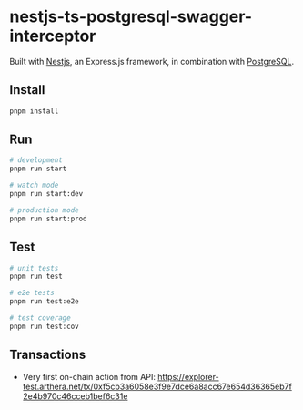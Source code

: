 # nestjs-ts-postgresql-swagger-interceptor

Built with [Nestjs](https://github.com/nestjs/nest), an Express.js framework, in combination with [PostgreSQL](https://www.postgresql.org/).

## Install

```bash
pnpm install
```

## Run

```bash
# development
pnpm run start

# watch mode
pnpm run start:dev

# production mode
pnpm run start:prod
```

## Test

```bash
# unit tests
pnpm run test

# e2e tests
pnpm run test:e2e

# test coverage
pnpm run test:cov
```

## Transactions

- Very first on-chain action from API: https://explorer-test.arthera.net/tx/0xf5cb3a6058e3f9e7dce6a8acc67e654d36365eb7f2e4b970c46cceb1bef6c31e